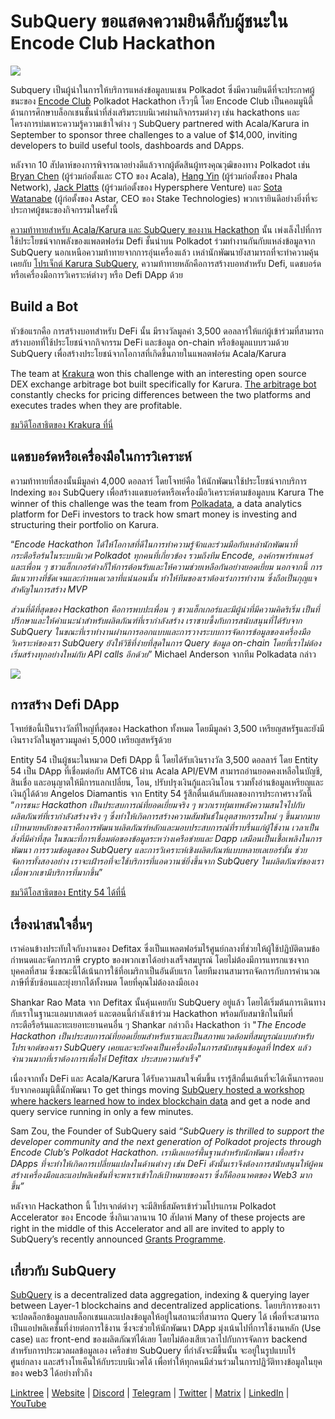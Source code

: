 # SubQuery ขอแสดงความยินดีกับผู้ชนะใน Encode Club Hackathon

![](https://miro.medium.com/max/1400/1*KSv8qczywRPCEvWXeYiDNA.png)

Subquery เป็นผู้นำในการให้บริการแหล่งข้อมูลบนเชน Polkadot ซึ่งมีความยินดีที่จะประกาศผู้ชนะของ [Encode Club](https://www.encode.club/) Polkadot Hackathon เร็วๆนี้ โดย Encode Club เป็นคอมมูนิตี้ด้านการศึกษาบล็อกเชนชั้นนำที่ส่งเสริมระบบนิเวศผ่านกิจกรรมต่างๆ เช่น hackathons และโครงการบ่มเพาะความรู้ความเข้าใจต่าง ๆ SubQuery partnered with Acala/Karura in September to sponsor three challenges to a value of $14,000, inviting developers to build useful tools, dashboards and DApps.

หลังจาก 10 สัปดาห์ของการพิจารณาอย่างดีแล้วจากผู้ตัดสินผู้ทรงคุณวุฒิของทาง Polkadot เช่น [Bryan Chen](https://twitter.com/XiliangChen) (ผู้ร่วมก่อตั้งและ CTO ของ Acala), [Hang Yin](https://twitter.com/bgmshana) (ผู้ร่วมก่อตั้งของ Phala Network), [Jack Platts](https://twitter.com/jackbplatts) (ผู้ร่วมก่อตั้งของ Hypersphere Venture) และ [Sota Watanabe](https://twitter.com/WatanabeSota) (ผู้ก่อตั้งของ Astar, CEO ของ Stake Technologies) พวกเรายินดีอย่างยิ่งที่จะประกาศผู้ชนะของกิจกรรมในครั้งนี้

[ความท้าทายสำหรับ Acala/Karura และ SubQuery ของงาน Hackathon](https://medium.com/encode-club/polkadot-hack-challenges-7cfeba1a4c0e) นั้น เพ่งเล็งไปที่การใช้ประโยชน์จากพลังของแพลตฟอร์ม Defi ชั้นนำบน Polkadot ร่วมทำงานกันกับแหล่งข้อมูลจาก SubQuery นอกเหนือความท้าทายจากการอุ่นเครื่องแล้ว เหล่านักพัฒนายังสามารถที่จะทำความคุ้นเคยกับ [โปรเจ็กต์ Karura SubQuery](https://explorer.subquery.network/subquery/AcalaNetwork/karura), ความท้าทายหลักคือการสร้างบอทสำหรับ Defi, แดชบอร์ดหรือเครื่องมือการวิเคราะห์ต่างๆ หรือ Defi DApp ด้วย

## Build a Bot

หัวข้อแรกคือ การสร้างบอทสำหรับ DeFi นั้น มีรางวัลมูลค่า 3,500 ดอลลาร์ให้แก่ผู้เข้าร่วมที่สามารถสร้างบอทที่ใช้ประโยชน์จากกิจกรรม DeFi และข้อมูล on-chain หรือข้อมูลแบบรวมด้วย SubQuery เพื่อสร้างประโยชน์จากโอกาสที่เกิดขึ้นภายในแพลตฟอร์ม Acala/Karura

The team at [Krakura](https://github.com/houtenbos/krakura-bot) won this challenge with an interesting open source DEX exchange arbitrage bot built specifically for Karura. [The arbitrage bot](https://github.com/houtenbos/krakura-bot) constantly checks for pricing differences between the two platforms and executes trades when they are profitable.

[ชมวิดีโอสาธิตของ Krakura ที่นี่](https://youtu.be/G7TNTzMDijU)

## แดชบอร์ดหรือเครื่องมือในการวิเคราะห์

ความท้าทายที่สองนั้นมีมูลค่า 4,000 ดอลลาร์ โดยโจทย์คือ ให้นักพัฒนาใช้ประโยชน์จากบริการ Indexing ของ SubQuery เพื่อสร้างแดชบอร์ดหรือเครื่องมือวิเคราะห์ตามข้อมูลบน Karura The winner of this challenge was the team from [Polkadata](https://www.polkadata.xyz/), a data analytics platform for DeFi investors to track how smart money is investing and structuring their portfolio on Karura.

“_Encode Hackathon ได้ให้โอกาสที่ดีในการทำความรู้จักและร่วมมือกับเหล่านักพัฒนาที่กระตือรือร้นในระบบนิเวศ Polkadot ทุกคนที่เกี่ยวข้อง รวมถึงทีม Encode, องค์กรพาร์ทเนอร์ และเพื่อน ๆ ชาวแฮ็กเกอร์ต่างก็ให้การต้อนรับและให้ความช่วยเหลือกันอย่างยอดเยี่ยม นอกจากนี้ การมีแนวทางที่ชัดเจนและกำหนดเวลาที่แน่นอนนั้น ทำให้ทีมของเราต้องเร่งการทำงาน ซึ่งถือเป็นกุญแจสำคัญในการสร้าง MVP_

_ส่วนที่ดีที่สุดของ Hackathon คือการพบปะเพื่อน ๆ ชาวแฮ็กเกอร์และมีผู้นำที่มีความคิดริเริ่ม เป็นที่ปรึกษาและให้คำแนะนำสำหรับผลิตภัณฑ์ที่เรากำลังสร้าง เราซาบซึ้งกับการสนับสนุนที่ได้รับจาก SubQuery ในขณะที่เราทำงานผ่านการออกแบบและการวางระบบการจัดการข้อมูลของเครื่องมือวิเคราะห์ของเรา SubQuery ยังให้วิธีที่ง่ายที่สุดในการ Query ข้อมูล on-chain โดยที่เราไม่ต้องเริ่มสร้างทุกอย่างใหม่กับ API calls อีกด้วย_” Michael Anderson จากทีม Polkadata กล่าว

![](https://miro.medium.com/max/1400/0*o01LCEIOu-FyUOWx)

## การสร้าง Defi DApp

โจทย์ข้อนี้เป็นรางวัลที่ใหญ่ที่สุดของ Hackathon ทั้งหมด โดยมีมูลค่า 3,500 เหรียญสหรัฐและยังมีเงินรางวัลในพูลรวมมูลค่า 5,000 เหรียญสหรัฐด้วย

Entity 54 เป็นผู้ชนะในหมวด Defi DApp นี้ โดยได้รับเงินรางวัล 3,500 ดอลลาร์ โดย Entity 54 เป็น DApp ที่เชื่อมต่อกับ AMTC6 ผ่าน Acala API/EVM สามารถอ่านยอดคงเหลือในบัญชี, สินเชื่อ และอนุญาตให้มีการแลกเปลี่ยน, โอน, ปรับปรุงเงินกู้และเงินโอน รวมทั้งอ่านข้อมูลเหรียญและเงินกู้ได้ด้วย Angelos Diamantis จาก Entity 54 รู้สึกตื่นเต้นกับผลของการประกาศรางวัลนี้ “_การชนะ Hackathon เป็นประสบการณ์ที่ยอดเยี่ยมจริง ๆ พวกเราทุ่มเทพลังความสนใจไปกับผลิตภัณฑ์ที่เรากำลังสร้างจริง ๆ ซึ่งทำให้เกิดการสร้างความสัมพันธ์ในอุตสาหกรรมใหม่ ๆ ขึ้นมากมาย เป้าหมายหลักของเราคือการพัฒนาผลิตภัณฑ์หลักและมอบประสบการณ์ที่ราบรื่นแก่ผู้ใช้งาน เวลาเป็นสิ่งที่มีค่าที่สุด ในขณะที่การเชื่อมต่อของข้อมูลระหว่างเครือข่ายและ Dapp เสมือนเป็นเชื้อเพลิงในการพัฒนา การรวมข้อมูลของ SubQuery และการวิเคราะห์เชิงผลิตภัณฑ์แบบหลายเลเยอร์นั้น ช่วยจัดการทั้งสองอย่าง เราจะเฝ้ารอที่จะใช้บริการที่แอดวานซ์ยิ่งขึ้นจาก SubQuery ในผลิตภัณฑ์ของเรา เมื่อพวกเขามีบริการที่มากขึ้น_”

[ชมวิดีโอสาธิตของ Entity 54 ได้ที่นี่](https://youtu.be/fU1BRVOtx2o)

## เรื่องน่าสนใจอื่นๆ

เราค่อนข้างประทับใจกับงานของ Defitax ซึ่งเป็นแพลตฟอร์มไร้ศูนย์กลางที่ช่วยให้ผู้ใช้ปฏิบัติตามข้อกำหนดและจัดการภาษี crypto ของพวกเขาได้อย่างเสร็จสมบูรณ์ โดยไม่ต้องมีการแทรกแซงจากบุคคลที่สาม ซึ่งขณะนี้ได้เน้นการใช้ที่อเมริกาเป็นอันดับแรก โดยทีมงานสามารถจัดการกับการคำนวณภาษีที่ซับซ้อนและยุ่งยากได้ทั้งหมด โดยที่คุณไม่ต้องลงมือเอง

Shankar Rao Mata จาก Defitax นั้นคุ้นเคยกับ SubQuery อยู่แล้ว โดยได้เริ่มต้นการเดินทางกับเราในฐานะแอมบาสเดอร์ และตอนนี้กำลังเข้าร่วม Hackathon พร้อมกับสมาชิกในทีมที่กระตือรือร้นและทะเยอทะยานคนอื่น ๆ Shankar กล่าวถึง Hackathon ว่า "_The Encode Hackathon เป็นประสบการณ์ที่ยอดเยี่ยมสำหรับเราและเป็นสภาพแวดล้อมที่สมบูรณ์แบบสำหรับโปรเจกต์ของเรา SubQuery เคยและจะยังคงเป็นเครื่องมือในการสนับสนุนข้อมูลที่ Index แล้วจำนวนมากที่เราต้องการเพื่อให้ Defitax ประสบความสำเร็จ_”

เนื่องจากทั้ง DeFi และ Acala/Karura ได้รับความสนใจเพิ่มขึ้น เรารู้สึกตื่นเต้นที่จะได้เห็นการตอบรับจากคอมมูนิตี้นักพัฒนา To get things moving [SubQuery hosted a workshop where hackers learned how to index blockchain data](https://www.youtube.com/watch?v=QUtWC_LZM8Q) and get a node and query service running in only a few minutes.

Sam Zou, the Founder of SubQuery said _“SubQuery is thrilled to support the developer community and the next generation of Polkadot projects through Encode Club’s Polkadot Hackathon. เรามีเลเยอร์พื้นฐานสำหรับนักพัฒนา เพื่อสร้าง DApps ที่จะทำให้เกิดการเปลี่ยนแปลงในด้านต่างๆ เช่น DeFi ดังนั้นเราจึงต้องการสนับสนุนให้ผู้คนสร้างเครื่องมือและแอปพลิเคชันที่จะพาเราเข้าใกล้เป้าหมายของเรา ซึ่งก็คืออนาคตของ Web3 มากขึ้น”_

หลังจาก Hackathon นี้ โปรเจกต์ต่างๆ จะมีสิทธิ์สมัครเข้าร่วมโปรแกรม Polkadot Accelerator ของ Encode ซึ่งกินเวลานาน 10 สัปดาห์ Many of these projects are right in the middle of this Accelerator and all are invited to apply to SubQuery’s recently announced [Grants Programme](https://subquery.network/grants).

## เกี่ยวกับ SubQuery

[SubQuery](https://subquery.network/) is a decentralized data aggregation, indexing & querying layer between Layer-1 blockchains and decentralized applications. โดยบริการของเราจะปลดล็อกข้อมูลบลบล็อกเชนและแปลงข้อมูลให้อยู่ในสถานะที่สามารถ Query ได้ เพื่อที่จะสามารถเป็นแอปพลิเคชั่นที่ง่ายต่อการใช้งาน ซึ่งจะช่วยให้นักพัฒนา DApp มุ่งเน้นไปที่การใช้งานหลัก (Use case) และ front-end ของผลิตภัณฑ์ได้เลย โดยไม่ต้องเสียเวลาไปกับการจัดการ backend สำหรับการประมวลผลข้อมูลเอง เครือข่าย SubQuery ที่กำลังจะมีขึ้นนั้น จะอยู่ในรูปแบบไร้ศูนย์กลาง และสร้างโทเค็นให้กับระบบนิเวศได้ เพื่อทำให้ทุกคนมีส่วนร่วมในการปฏิวัติทางข้อมูลในยุคของ web3 ได้อย่างทั่วถึง

[Linktree](https://linktr.ee/subquerynetwork) | [Website](https://subquery.network/) | [Discord](https://discord.com/invite/78zg8aBSMG) | [Telegram](https://t.me/subquerynetwork) | [Twitter](https://twitter.com/subquerynetwork) | [Matrix](https://matrix.to/#/#subquery:matrix.org) | [LinkedIn](https://www.linkedin.com/company/subquery) | [YouTube](https://www.youtube.com/channel/UCi1a6NUUjegcLHDFLr7CqLw)
